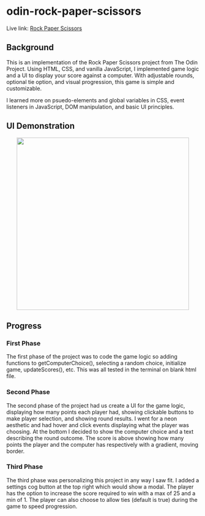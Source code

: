 # odin-rock-paper-scissors
Live link: <a target='_blank' href='https://ejrcarr.github.io/odin-rock-paper-scissors/'>Rock Paper Scissors<a>

## Background
This is an implementation of the Rock Paper Scissors project from The Odin Project. Using HTML, CSS, and vanilla JavaScript, I implemented game logic and a UI to display your score against a computer. With adjustable rounds, optional tie option, and visual progression, this game is simple and customizable. 

I learned more on psuedo-elements and global variables in CSS, event listeners in JavaScript, DOM manipulation, and basic UI principles.

## UI Demonstration

<p align='center'>
<img src="https://user-images.githubusercontent.com/110308975/214072927-eae5cabd-21ce-4051-bc97-4b22395e3732.gif" width="450">
</p>

## Progress
### First Phase
The first phase of the project was to code the game logic so adding functions to getComputerChoice(), selecting a random choice, initialize game, updateScores(), etc. This was all tested in the terminal on blank html file. 
### Second Phase
The second phase of the project had us create a UI for the game logic, displaying how many points each player had, showing clickable buttons to make player selection, and showing round results. I went for a neon aesthetic and had hover and click events displaying what the player was choosing. At the bottom I decided to show the computer choice and a text describing the round outcome. The score is above showing how many points the player and the computer has respectively with a gradient, moving border. 
### Third Phase
The third phase was personalizing this project in any way I saw fit. I added a settings cog button at the top right which would show a modal. The player has the option to increase the score required to win with a max of 25 and a min of 1. The player can also choose to allow ties (default is true) during the game to speed progression. 
